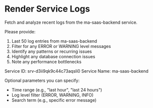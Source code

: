 # Render Service Logs

Fetch and analyze recent logs from the ma-saas-backend service.

Please provide:

1. Last 50 log entries from ma-saas-backend
2. Filter for any ERROR or WARNING level messages
3. Identify any patterns or recurring issues
4. Highlight any database connection issues
5. Note any performance bottlenecks

Service ID: srv-d3ii9qk9c44c73aqsli0
Service Name: ma-saas-backend

Optional parameters you can specify:

- Time range (e.g., "last hour", "last 24 hours")
- Log level filter (ERROR, WARNING, INFO)
- Search term (e.g., specific error message)
